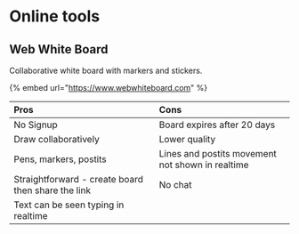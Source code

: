 # Online tools

## Web White Board

Collaborative white board with markers and stickers.

{% embed url="https://www.webwhiteboard.com" %}

| Pros | Cons  |
| :--- | :--- |
| No Signup | Board expires after 20 days |
| Draw collaboratively | Lower quality |
| Pens, markers, postits | Lines and postits movement not shown in realtime |
| Straightforward - create board then share the link | No chat |
| Text can be seen typing in realtime |  |

